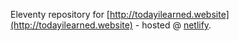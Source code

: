 Eleventy repository for [http://todayilearned.website](http://todayilearned.website) - hosted @ [netlify](https://netlify.com).
